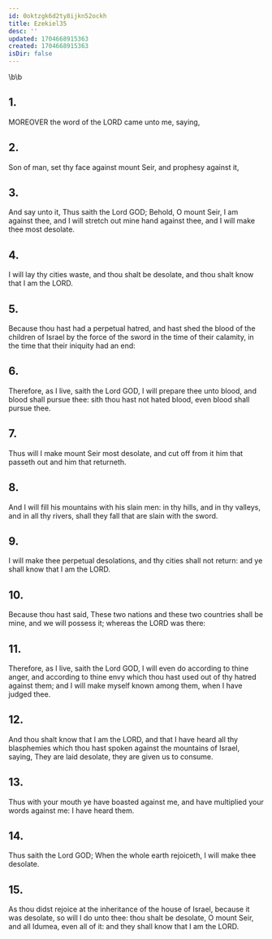 ```yaml
---
id: 0oktzgk6d2ty8ijkn52ockh
title: Ezekiel35
desc: ''
updated: 1704668915363
created: 1704668915363
isDir: false
---
```

\b\b
## 1.
MOREOVER the word of the LORD came unto me, saying,
## 2.
Son of man, set thy face against mount Seir, and prophesy against it,
## 3.
And say unto it, Thus saith the Lord GOD; Behold, O mount Seir, I am against thee, and I will stretch out mine hand against thee, and I will make thee most desolate.
## 4.
I will lay thy cities waste, and thou shalt be desolate, and thou shalt know that I am the LORD.
## 5.
Because thou hast had a perpetual hatred, and hast shed the blood of the children of Israel by the force of the sword in the time of their calamity, in the time that their iniquity had an end:
## 6.
Therefore, as I live, saith the Lord GOD, I will prepare thee unto blood, and blood shall pursue thee: sith thou hast not hated blood, even blood shall pursue thee.
## 7.
Thus will I make mount Seir most desolate, and cut off from it him that passeth out and him that returneth.
## 8.
And I will fill his mountains with his slain men: in thy hills, and in thy valleys, and in all thy rivers, shall they fall that are slain with the sword.
## 9.
I will make thee perpetual desolations, and thy cities shall not return: and ye shall know that I am the LORD.
## 10.
Because thou hast said, These two nations and these two countries shall be mine, and we will possess it; whereas the LORD was there:
## 11.
Therefore, as I live, saith the Lord GOD, I will even do according to thine anger, and according to thine envy which thou hast used out of thy hatred against them; and I will make myself known among them, when I have judged thee.
## 12.
And thou shalt know that I am the LORD, and that I have heard all thy blasphemies which thou hast spoken against the mountains of Israel, saying, They are laid desolate, they are given us to consume.
## 13.
Thus with your mouth ye have boasted against me, and have multiplied your words against me: I have heard them.
## 14.
Thus saith the Lord GOD; When the whole earth rejoiceth, I will make thee desolate.
## 15.
As thou didst rejoice at the inheritance of the house of Israel, because it was desolate, so will I do unto thee: thou shalt be desolate, O mount Seir, and all Idumea, even all of it: and they shall know that I am the LORD.
